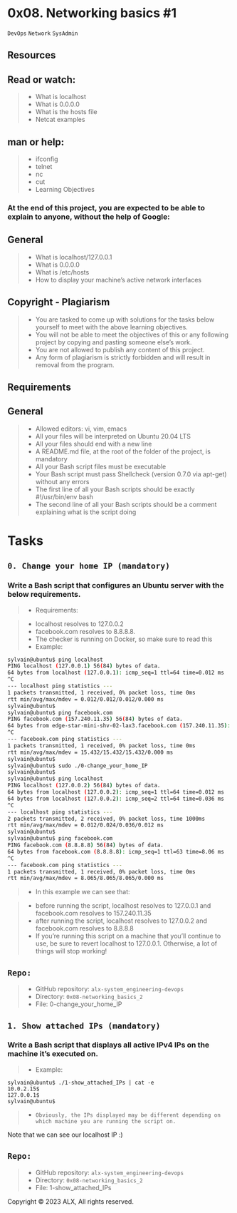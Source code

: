 
# 0x08. Networking basics #1
```DevOps```
```Network```
```SysAdmin```



## Resources
## Read or watch:

>- What is localhost
>- What is 0.0.0.0
>- What is the hosts file
>- Netcat examples

## man or help:

>- ifconfig
>- telnet
>- nc
>- cut
>- Learning Objectives
### At the end of this project, you are expected to be able to explain to anyone, without the help of Google:

## General
>- What is localhost/127.0.0.1
>- What is 0.0.0.0
>- What is /etc/hosts
>- How to display your machine’s active network interfaces

## Copyright - Plagiarism
>- You are tasked to come up with solutions for the tasks below yourself to meet with the above learning objectives.
>- You will not be able to meet the objectives of this or any following project by copying and pasting someone else’s work.
>- You are not allowed to publish any content of this project.
>- Any form of plagiarism is strictly forbidden and will result in removal from the program.

## Requirements
## General
>- Allowed editors: vi, vim, emacs
>- All your files will be interpreted on Ubuntu 20.04 LTS
>- All your files should end with a new line
>- A README.md file, at the root of the folder of the project, is mandatory
>- All your Bash script files must be executable
>- Your Bash script must pass Shellcheck (version 0.7.0 via apt-get) without any errors
>- The first line of all your Bash scripts should be exactly #!/usr/bin/env bash
>- The second line of all your Bash scripts should be a comment explaining what is the script doing


# Tasks
## ```0. Change your home IP (mandatory)```
### Write a Bash script that configures an Ubuntu server with the below requirements.

>- Requirements:

>- localhost resolves to 127.0.0.2
>- facebook.com resolves to 8.8.8.8.
>- The checker is running on Docker, so make sure to read this
>- Example:

```bash
sylvain@ubuntu$ ping localhost
PING localhost (127.0.0.1) 56(84) bytes of data.
64 bytes from localhost (127.0.0.1): icmp_seq=1 ttl=64 time=0.012 ms
^C
--- localhost ping statistics ---
1 packets transmitted, 1 received, 0% packet loss, time 0ms
rtt min/avg/max/mdev = 0.012/0.012/0.012/0.000 ms
sylvain@ubuntu$
sylvain@ubuntu$ ping facebook.com
PING facebook.com (157.240.11.35) 56(84) bytes of data.
64 bytes from edge-star-mini-shv-02-lax3.facebook.com (157.240.11.35): icmp_seq=1 ttl=63 time=15.4 ms
^C
--- facebook.com ping statistics ---
1 packets transmitted, 1 received, 0% packet loss, time 0ms
rtt min/avg/max/mdev = 15.432/15.432/15.432/0.000 ms
sylvain@ubuntu$
sylvain@ubuntu$ sudo ./0-change_your_home_IP
sylvain@ubuntu$
sylvain@ubuntu$ ping localhost
PING localhost (127.0.0.2) 56(84) bytes of data.
64 bytes from localhost (127.0.0.2): icmp_seq=1 ttl=64 time=0.012 ms
64 bytes from localhost (127.0.0.2): icmp_seq=2 ttl=64 time=0.036 ms
^C
--- localhost ping statistics ---
2 packets transmitted, 2 received, 0% packet loss, time 1000ms
rtt min/avg/max/mdev = 0.012/0.024/0.036/0.012 ms
sylvain@ubuntu$
sylvain@ubuntu$ ping facebook.com
PING facebook.com (8.8.8.8) 56(84) bytes of data.
64 bytes from facebook.com (8.8.8.8): icmp_seq=1 ttl=63 time=8.06 ms
^C
--- facebook.com ping statistics ---
1 packets transmitted, 1 received, 0% packet loss, time 0ms
rtt min/avg/max/mdev = 8.065/8.065/8.065/0.000 ms
```
>- In this example we can see that:

>- before running the script, localhost resolves to 127.0.0.1 and facebook.com resolves to 157.240.11.35
>- after running the script, localhost resolves to 127.0.0.2 and facebook.com resolves to 8.8.8.8
>- If you’re running this script on a machine that you’ll continue to use, be sure to revert localhost to 127.0.0.1. Otherwise, a lot of things will stop working!


## ```Repo:```
>- GitHub repository: ```alx-system_engineering-devops```
>- Directory: ```0x08-networking_basics_2```
>- File: 0-change_your_home_IP
  
## ```1. Show attached IPs (mandatory)```
### Write a Bash script that displays all active IPv4 IPs on the machine it’s executed on.

>- Example:
```shell
sylvain@ubuntu$ ./1-show_attached_IPs | cat -e
10.0.2.15$
127.0.0.1$
sylvain@ubuntu$
```
>- ```Obviously, the IPs displayed may be different depending on which machine you are running the script on.```

Note that we can see our localhost IP :)

## ```Repo:```
>- GitHub repository: ```alx-system_engineering-devops```
>- Directory: ```0x08-networking_basics_2```
>- File: 1-show_attached_IPs
  
Copyright © 2023 ALX, All rights reserved.
